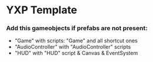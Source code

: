 # YXP Template

### Add this gameobjects if prefabs are not present:

* "Game" with scripts: "Game" and all shortcut ones
* "AudioController" with "AudioController" scripts
* "HUD" with "HUD" script & Canvas & EventSystem
